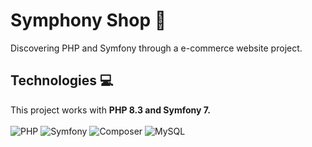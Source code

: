 # Symphony Shop 🎼
Discovering PHP and Symfony through a e-commerce website project.

## Technologies 💻
This project works with **PHP 8.3 and Symfony 7.**<br><br>
![PHP](https://img.shields.io/badge/PHP-777BB4?style=for-the-badge&logo=php&logoColor=white) ![Symfony](https://img.shields.io/badge/Symfony-000000?style=for-the-badge&logo=php&logoColor=white)
![Composer](https://img.shields.io/badge/Composer-885630?style=for-the-badge&logo=composer&logoColor=white) ![MySQL](https://img.shields.io/badge/MySql-4479A1?style=for-the-badge&logo=mysql&logoColor=white)
